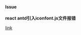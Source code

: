 

#### Issue

**react antd引入iconfont.js文件报错**

[link](https://blog.csdn.net/cehntanran/article/details/103199764)